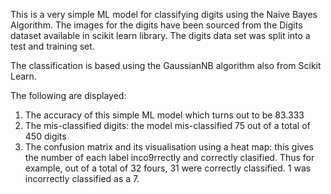 This is a very simple ML model for classifying digits using the Naive Bayes Algorithm. The images for the digits have been sourced from the Digits dataset available in scikit learn library. The digits data set was split into a test and training set.

The classification is based using the GaussianNB algorithm also from Scikit Learn. 

The following are displayed:
1) The accuracy of this simple ML model which turns out to be 83.333
2) The mis-classified digits: the model mis-classified 75 out of a total of 450 digits
3) The confusion matrix and its visualisation using a heat map: this gives the number of each label inco9rrectly and correctly clasified. Thus for example, out of a total of 32 fours, 31 were correctly classified. 1 was incorrectly classified as a 7.


